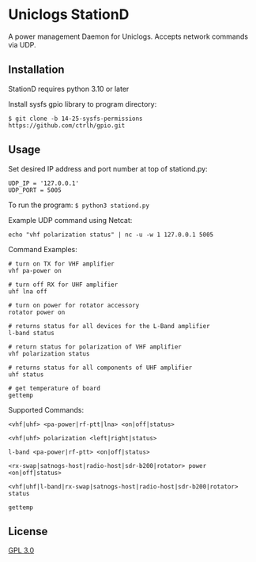 # Uniclogs StationD

A power management Daemon for Uniclogs. Accepts network commands via UDP.

## Installation

StationD requires python 3.10 or later

Install sysfs gpio library to program directory:
```
$ git clone -b 14-25-sysfs-permissions https://github.com/ctrlh/gpio.git
```

## Usage

Set desired IP address and port number at top of stationd.py:
```
UDP_IP = '127.0.0.1'
UDP_PORT = 5005
```

To run the program: ```$ python3 stationd.py```

Example UDP command using Netcat:
```
echo "vhf polarization status" | nc -u -w 1 127.0.0.1 5005
```


Command Examples:
```
# turn on TX for VHF amplifier
vhf pa-power on

# turn off RX for UHF amplifier
uhf lna off

# turn on power for rotator accessory
rotator power on

# returns status for all devices for the L-Band amplifier
l-band status

# return status for polarization of VHF amplifier
vhf polarization status

# returns status for all components of UHF amplifier
uhf status

# get temperature of board
gettemp
```

Supported Commands:
```
<vhf|uhf> <pa-power|rf-ptt|lna> <on|off|status>

<vhf|uhf> polarization <left|right|status>

l-band <pa-power|rf-ptt> <on|off|status>

<rx-swap|satnogs-host|radio-host|sdr-b200|rotator> power <on|off|status>

<vhf|uhf|l-band|rx-swap|satnogs-host|radio-host|sdr-b200|rotator> status

gettemp
```


## License

[GPL 3.0](https://www.gnu.org/licenses/gpl-3.0.en.html)

